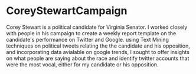 # CoreyStewartCampaign


Corey Stewart is a political candidate for Virginia Senator. I worked closely with  people in his campaign to create a weekly report template on the candidate's performance on Twitter and Google.
using Text Mining techniques on political tweets relating the the candidate and his opposition, and incorporating  data avialable on google trends, I sought to offer insights on what people are saying about the race and identify twitter accounts that were the most vocal, either for my candidate or his opposition. 
